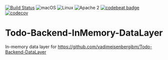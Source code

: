 [![Build Status](https://travis-ci.org/vadimeisenbergibm/Todo-Backend-InMemory-DataLayer.svg?branch=master)](https://travis-ci.org/vadimeisenbergibm/Todo-Backend-InMemory-DataLayer)
![macOS](https://img.shields.io/badge/os-macOS-green.svg?style=flat)
![Linux](https://img.shields.io/badge/os-linux-green.svg?style=flat)
![Apache 2](https://img.shields.io/badge/license-Apache2-blue.svg?style=flat)
[![codebeat badge](https://codebeat.co/badges/57cd2bc1-8f54-410c-93e4-7ebf15f0883b)](https://codebeat.co/projects/github-com-vadimeisenbergibm-todo-backend-inmemory-datalayer-master)
[![codecov](https://codecov.io/gh/vadimeisenbergibm/Todo-Backend-InMemory-DataLayer/branch/master/graph/badge.svg)](https://codecov.io/gh/vadimeisenbergibm/Todo-Backend-InMemory-DataLayer)

# Todo-Backend-InMemory-DataLayer
In-memory data layer for https://github.com/vadimeisenbergibm/Todo-Backend-DataLayer
